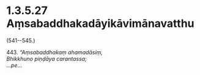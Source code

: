 # 1.3.5.27 Aṃsabaddhakadāyikāvimānavatthu

(541--545.)

443\. _“Aṃsabaddhakaṃ ahamadāsiṃ,_  
_Bhikkhuno piṇḍāya carantassa;_  
_…pe…_
